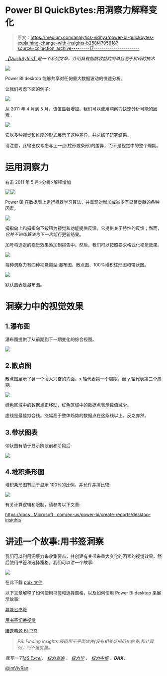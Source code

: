 # Power BI QuickBytes:用洞察力解释变化

> 原文：<https://medium.com/analytics-vidhya/power-bi-quickbytes-explaining-change-with-insights-b258f4705818?source=collection_archive---------17----------------------->

[*【QuickBytes】*](https://www.vivran.in/my-blog/categories/quickbytes)*是一个系列文章，介绍具有指数收益的简单且易于实现的技术*

![](img/791df997b2efa92169910d0120b5ef3c.png)

Power BI desktop 能够共享对任何重大数据波动的快速分析。

让我们考虑下面的例子:

![](img/c1771f1f4dafd750f5ec896c4f9facc8.png)

从 2011 年 4 月到 5 月，该值显著增加。我们可以使用洞察力快速分析可能的因素。

![](img/93ecd8a92b9284771f600849b25e0df3.png)

它以多种视觉和维度的形式展示了这种差异，并总结了研究结果。

请注意，此输出仅考虑与上一点(柱形或条形)的差异，而不是视觉中的整个周期。

# 运用洞察力

右击 2011 年 5 月>分析>解释增加

![](img/19056dd5405c69442887d2d5a5a7c647.png)![](img/54be85223bbbf53341c1b60b5e93c338.png)

Power BI 在数据表上运行机器学习算法，并呈现对增加或减少有显著贡献的各种因素。

![](img/1da0e3eb536d9a60b56393310083a115.png)

拇指向上和拇指向下按钮为视觉和功能提供反馈。它提供关于特性的反馈；然而，*它并不训练算法为下一次运行*更新结果。

加号将选定的视觉效果添加到报告中。然后，我们可以按照要求格式化视觉效果。

![](img/393c716c2f59ed8f63aef3374795c5d0.png)

每种洞察力有四种视觉类型:瀑布图、散点图、100%堆积柱形图和带状图。

![](img/5d107c46043b93455682ef5dd962d9d8.png)

默认图表是瀑布图。

# 洞察力中的视觉效果

## 1.瀑布图

瀑布图提供了从前期到下一期变化的综合视图。

![](img/34e3efdc4af055d4c83da0e0b4cfb4e8.png)

## 2.散点图

散点图展示了另一个令人兴奋的方面。x 轴代表第一个周期，而 y 轴代表第二个周期。

![](img/34c9f891c59356f1aec031c82800f3c8.png)

绿色区域中的数据点正移动，红色区域中的数据点表示数值减少。

虚线是最佳拟合线。涨幅高于整体趋势的数据点在这条线以上，反之亦然。

## 3.带状图表

带状图有助于显示阶段前和阶段后:

![](img/86964e31397482aafdb882f9223ea91a.png)

## 4.堆积条形图

堆积条形图有助于显示 100%的比例，并允许并排比较:

![](img/80efc18391d9da45cc6840b5fd77ce8a.png)

有关计算逻辑和限制，请参考以下文章:

[https://docs . Microsoft . com/en-us/power-bi/create-reports/desktop-insights](https://docs.microsoft.com/en-us/power-bi/create-reports/desktop-insights)

# 讲述一个故事:用书签洞察

我们可以利用洞察力来收集要点，并创建有关带来重大变化的因素的视觉效果。然后使用书签和选择窗格，我们可以讲一个故事:

![](img/c38e1951737b4cb00cc4d3eb835f4519.png)

在此下载 [pbix 文件](https://vivranin-my.sharepoint.com/:u:/g/personal/vivek_ranjan_vivran_in/ETfujvS-KeZMr1_PrjDfWVsBEuKl7CGUfAHoMRsHn5AHSA?e=lvIp0g)

以下文章解释了如何使用书签和选择窗格，以及如何使用 Power BI desktop 来展示故事:

[异能匕书签](https://www.vivran.in/post/power-bi-bookmarks)

[用书签切换视觉](https://www.vivran.in/post/switching-visuals-using-bookmarks-power-bi-desktop)

[赠送电源 BI 书签](https://www.vivran.in/post/presenting-with-bookmarks-power-bi)

> *PS: Finding insights 最适用于平面文件(没有相关或规范化的表)和计算列，而不是度量。*

*我写一下*[*MS Excel*](https://www.vivran.in/my-blog/categories/excel)*，* [*权力查询*](https://www.vivran.in/my-blog/categories/powerquery) *，* [*权力毕*](https://www.vivran.in/my-blog/categories/powerbi) *，* [*权力中枢*](https://www.vivran.in/my-blog/categories/power-pivot) *，**DAX**，*

[@imVivRan](https://twitter.com/imvivran)